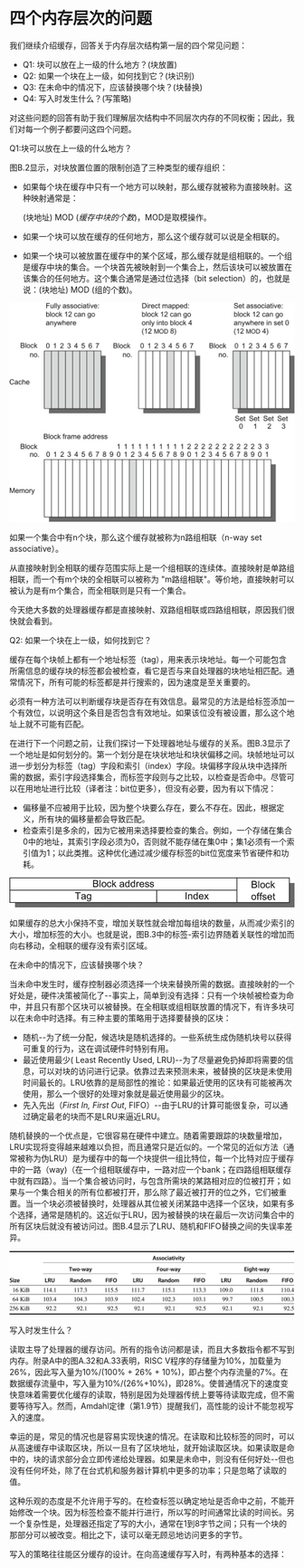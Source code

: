 # 四个内存层次的问题

我们继续介绍缓存，回答关于内存层次结构第一层的四个常见问题：

* Q1: 块可以放在上一级的什么地方？(块放置)&#x20;
* Q2: 如果一个块在上一级，如何找到它？(块识别)&#x20;
* Q3: 在未命中的情况下，应该替换哪个块？(块替换)&#x20;
* Q4: 写入时发生什么？(写策略)

对这些问题的回答有助于我们理解层次结构中不同层次内存的不同权衡；因此，我们对每一个例子都要问这四个问题。

Q1:块可以放在上一级的什么地方？

图B.2显示，对块放置位置的限制创造了三种类型的缓存组织：

*   如果每个块在缓存中只有一个地方可以映射，那么缓存就被称为直接映射。这种映射通常是：

    (块地址) MOD (_缓存中块的个数_)，MOD是取模操作。
* 如果一个块可以放在缓存的任何地方，那么这个缓存就可以说是全相联的。
* 如果一个块可以被放置在缓存中的某个区域，那么缓存就是组相联的。一个组是缓存中块的集合。一个块首先被映射到一个集合上，然后该块可以被放置在该集合的任何地方。这个集合通常是通过位选择（bit selection）的，也就是说：(块地址) MOD (组的个数)。

![图B.2 这个例子的缓存有8个块帧（block frames），内存有32个块。 缓存的三个选项从左到右显示。在全相联的情况下，下层块12可以进入缓存的八个块帧中的任何一个。在直接映射的情况下，第12块只能被放入第4个块帧（12的模数为8）。组相联——具有这两种特性的一部分——允许块被放置在组0（12模4）的任何地方。每组有两个块，这意味着块12可以放在缓存的第0块或第1块中。真正的高速缓存包含成千上万的块帧，而真正的存储器包含数百万的块。组相联有四组，每组有两个块，称为双组相联。假设缓存中没有任何东西，有关的块地址标识的是低级块12。](../../.gitbook/assets/NeatReader-1656577525140.png)

如果一个集合中有n个块，那么这个缓存就被称为n路组相联（n-way set associative）。

从直接映射到全相联的缓存范围实际上是一个组相联的连续体。直接映射是单路组相联，而一个有m个块的全相联可以被称为 "m路组相联"。等价地，直接映射可以被认为是有m个集合，而全相联则是只有一个集合。

今天绝大多数的处理器缓存都是直接映射、双路组相联或四路组相联，原因我们很快就会看到。

Q2: 如果一个块在上一级，如何找到它？

缓存在每个块帧上都有一个地址标签（tag），用来表示块地址。每一个可能包含所需信息的缓存块的标签都会被检查，看它是否与来自处理器的块地址相匹配。通常情况下，所有可能的标签都是并行搜索的，因为速度是至关重要的。

必须有一种方法可以判断缓存块是否存在有效信息。最常见的方法是给标签添加一个有效位，以说明这个条目是否包含有效地址。如果该位没有被设置，那么这个地址上就不可能有匹配。

在进行下一个问题之前，让我们探讨一下处理器地址与缓存的关系。图B.3显示了一个地址是如何划分的。第一个划分是在块状地址和块状偏移之间。块帧地址可以进一步划分为标签（tag）字段和索引（index）字段。块偏移字段从块中选择所需的数据，索引字段选择集合，而标签字段则与之比较，以检查是否命中。尽管可以在用地址进行比较（译者注：bit位更多），但没有必要，因为有以下情况：

* 偏移量不应被用于比较，因为整个块要么存在，要么不存在。因此，根据定义，所有块的偏移量都会导致匹配。
* 检查索引是多余的，因为它被用来选择要检查的集合。例如，一个存储在集合0中的地址，其索引字段必须为0，否则就不能存储在集0中；集1必须有一个索引值为1；以此类推。这种优化通过减少缓存标签的bit位宽度来节省硬件和功耗。

![图B.3 在组相联或直接映射的缓存中，地址的三个部分。 标签用于检查该组中的所有块，索引用于选择该组。块的偏移量是该块中所需要的数据的地址。全相联的缓冲区没有索引字段。](../../.gitbook/assets/NeatReader-1656771737281.png)

如果缓存的总大小保持不变，增加关联性就会增加每组块的数量，从而减少索引的大小，增加标签的大小。也就是说，图B.3中的标签-索引边界随着关联性的增加而向右移动，全相联的缓存没有索引区域。

在未命中的情况下，应该替换哪个块？

当未命中发生时，缓存控制器必须选择一个块来替换所需的数据。直接映射的一个好处是，硬件决策被简化了--事实上，简单到没有选择：只有一个块帧被检查为命中，并且只有那个区块可以被替换。在全相联或组相联放置的情况下，有许多块可以在未命中时选择。有三种主要的策略用于选择要替换的区块：

* 随机--为了统一分配，候选块是随机选择的。一些系统生成伪随机块号以获得可重复的行为，这在调试硬件时特别有用。
* 最近使用最少( Least Recently Used, LRU)--为了尽量避免扔掉即将需要的信息，可以对块的访问进行记录。依靠过去来预测未来，被替换的区块是未使用时间最长的。LRU依靠的是局部性的推论：如果最近使用的区块有可能被再次使用，那么一个很好的处理对象就是最近使用最少的区块。
* 先入先出（_First In, First Out_, FIFO）--由于LRU的计算可能很复杂，可以通过确定最老的块而不是LRU来逼近LRU。

随机替换的一个优点是，它很容易在硬件中建立。随着需要跟踪的块数量增加，LRU实现将变得越来越难以负担，而且通常只是近似的。一个常见的近似方法（通常被称为伪LRU）是为缓存中的每一个块提供一组比特位，每一个比特对应于缓存中的一路（way)（在一个组相联缓存中，一路对应一个bank；在四路组相联缓存中就有四路）。当一个集合被访问时，与包含所需块的某路相对应的位被打开；如果与一个集合相关的所有位都被打开，那么除了最近被打开的位之外，它们被重置。当一个块必须被替换时，处理器从其位被关闭某路中选择一个区块，如果有多个选择，通常是随机的。这近似于LRU，因为被替换的块在最后一次访问集合中的所有区块后就没有被访问过。图B.4显示了LRU、随机和FIFO替换之间的失误率差异。

![图B.4 每1000条指令中的数据缓存未命中率，比较了LRU、随机的和FIFO几种方法在不同大小和关联度下的结果。 对于最大尺寸的缓存，LRU和随机之间的差别不大，LRU在较小的缓存中的表现优于其他的缓存。在较小的高速缓存中，FIFO通常优于随机。这些数据是使用10个SPEC2000基准为Alpha架构收集的64字节的块大小。五个来自SPECint2000（gap、gcc、gzip、mcf和perl），五个来自SPECfp2000（applu、art、equake、lucas和swim）。我们将在本附录的大多数数字中使用这台计算机和这些基准。](../../.gitbook/assets/NeatReader-1656775564259.png)

&#x20;写入时发生什么？

读取主导了处理器的缓存访问。所有的指令访问都是读，而且大多数指令都不写到内存。附录A中的图A.32和A.33表明，RISC V程序的存储量为10%，加载量为26%，因此写入量为10%/(100% + 26% + 10%)，即占整个内存流量的7%。在数据缓存流量中，写入量为10%/(26%+10%)，即28%。使普通情况下的速度变快意味着需要优化缓存的读取，特别是因为处理器传统上要等待读取完成，但不需要等待写入。然而，Amdahl定律（第1.9节）提醒我们，高性能的设计不能忽视写入的速度。

幸运的是，常见的情况也是容易实现快速的情况。在读取和比较标签的同时，可以从高速缓存中读取区块，所以一旦有了区块地址，就开始读取区块。如果读取是命中的，块的请求部分会立即传递给处理器。如果是未命中，则没有任何好处--但也没有任何坏处，除了在台式机和服务器计算机中更多的功率；只是忽略了读取的值。

这种乐观的态度是不允许用于写的。在检查标签以确定地址是否命中之前，不能开始修改一个块。因为标签检查不能并行进行，所以写的时间通常比读的时间长。另一个复杂性是，处理器还指定了写的大小，通常在1到8字节之间；只有一个块的那部分可以被改变。相比之下，读可以毫无顾忌地访问更多的字节。

写入的策略往往能区分缓存的设计。在向高速缓存写入时，有两种基本的选择：





